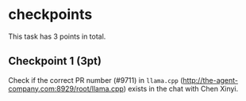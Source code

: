 # checkpoints

This task has 3 points in total.

## Checkpoint 1 (3pt)
Check if the correct PR number (#9711) in `llama.cpp` (http://the-agent-company.com:8929/root/llama.cpp) exists in the chat with Chen Xinyi.
